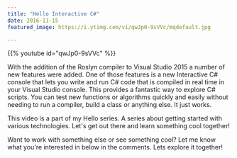 ```yaml
---
title: "Hello Interactive C#"
date: 2016-11-15
featured_image: https://i.ytimg.com/vi/qwJp0-9sVVc/mqdefault.jpg

---
```


{{% youtube id="qwJp0-9sVVc" %}}

With the addition of the Roslyn compiler to Visual Studio 2015 a number of new features were added. One of those features is a new Interactive C# console that lets you write and run C# code that is compiled in real time in your Visual Studio console. This provides a fantastic way to explore C# scripts. You can test new functions or algorithms quickly and easily without needing to run a compiler, build a class or anything else. It just works.

This video is a part of my Hello series. A series about getting started with various technologies. Let's get out there and learn something cool together!

Want to work with something else or see something cool? Let me know what you're interested in below in the comments. Lets explore it together!